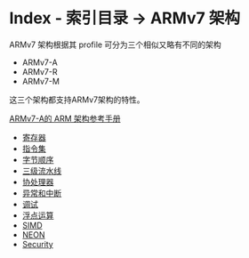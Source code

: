 # Index - 索引目录 -> ARMv7 架构

ARMv7 架构根据其 profile 可分为三个相似又略有不同的架构
* ARMv7-A
* ARMv7-R
* ARMv7-M

这三个架构都支持ARMv7架构的特性。

[ARMv7-A的 ARM 架构参考手册](resource/arm_architecture_reference_manual_ARMv7-A.pdf)

* [寄存器](Register.md)
* [指令集](Instruction.md)
* [字节顺序](Endianness.md)
* [三级流水线](Pipelines.md)
* [协处理器](Coprocessor.md)
* [异常和中断](Exception.md)
* [调试](Debug.md)
* [浮点运算](Float.md)
* [SIMD](SIMD.md)
* [NEON](NEON.md)
* [Security](Security.md)